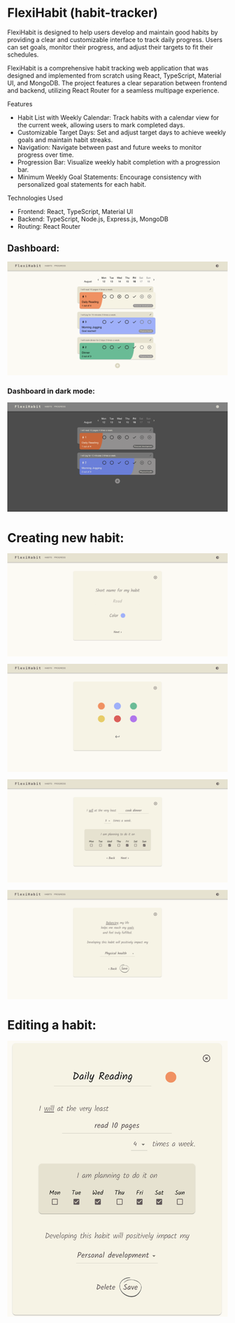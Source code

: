 # FlexiHabit (habit-tracker)

FlexiHabit is designed to help users develop and maintain good habits by providing a clear and customizable interface to track daily progress. Users can set goals, monitor their progress, and adjust their targets to fit their schedules.

FlexiHabit is a comprehensive habit tracking web application that was designed and implemented from scratch using React, TypeScript, Material UI, and MongoDB. The project features a clear separation between frontend and backend, utilizing React Router for a seamless multipage experience. 

Features
- Habit List with Weekly Calendar: Track habits with a calendar view for the current week, allowing users to mark completed days.
- Customizable Target Days: Set and adjust target days to achieve weekly goals and maintain habit streaks.
- Navigation: Navigate between past and future weeks to monitor progress over time.
- Progression Bar: Visualize weekly habit completion with a progression bar.
- Minimum Weekly Goal Statements: Encourage consistency with personalized goal statements for each habit.

Technologies Used
- Frontend: React, TypeScript, Material UI
- Backend: TypeScript, Node.js, Express.js, MongoDB
- Routing: React Router


## Dashboard:

![Project Screenshot](./assets/Dashboard.png)


### Dashboard in dark mode:

![Project Screenshot](./assets/DashboardDarkMode.png)


# Creating new habit:

![Project Screenshot](./assets/CreateHabitFormPage1.png)

![Project Screenshot](./assets/ChooseColor.png)

![Project Screenshot](./assets/CreateHabitFormPage2.png)

![Project Screenshot](./assets/CreateHabitFormPage3.png)


# Editing a habit:

![Project Screenshot](./assets/EditForm.png)
